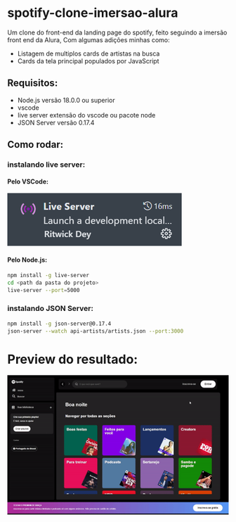 # spotify-clone-imersao-alura

Um clone do front-end da landing page do spotify, feito seguindo a imersão front end da Alura, Com algumas adições minhas como:

- Listagem de multiplos cards de artistas na busca
- Cards da tela principal populados por JavaScript

## Requisitos:

- Node.js versão 18.0.0 ou superior
- vscode
- live server extensão do vscode ou pacote node
- JSON Server versão 0.17.4

## Como rodar:

### instalando live server:

#### Pelo VSCode:

![Instalação da extensão live server pelo vscode](src/assets/live_server_package.png)

#### Pelo Node.js:

```bash
npm install -g live-server
cd <path da pasta do projeto>
live-server --port=5000
```

### instalando JSON Server:

```bash
npm install -g json-server@0.17.4
json-server --watch api-artists/artists.json --port:3000
```

# Preview do resultado:

![Clone spotify gif](src/assets/spotify_clone_gif.gif)
